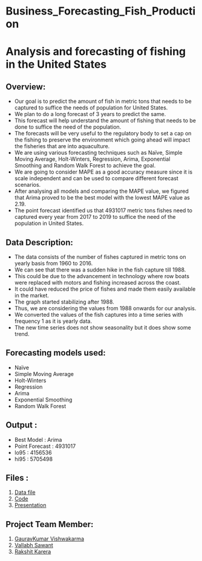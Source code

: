 # Business_Forecasting_Fish_Production
Analysis and forecasting of fishing in the United States
=
 
Overview:
----
- Our goal is to predict the amount of fish in metric tons that needs to be captured to suffice the needs of population for United States.
- We plan to do a long forecast of 3 years to predict the same.
- This forecast will help understand the amount of fishing that needs to be done to suffice the need of the population.
- The forecasts will be very useful to the regulatory body to set a cap on the fishing to preserve the environment which going ahead will impact the fisheries that are into aquaculture.
- We are using various forecasting techniques such as Naïve, Simple Moving Average, Holt-Winters, Regression, Arima, Exponential Smoothing and Random Walk Forest to achieve the goal.
- We are going to consider MAPE as a good accuracy measure since it is scale independent and can be used to compare different forecast scenarios.
- After analysing all models and comparing the MAPE value, we figured that Arima proved to be the best model with the lowest MAPE value as 2.19.
- The point forecast identified us that 4931017 metric tons fishes need to captured every year from 2017 to 2019 to suffice the need of the population in United States.

Data Description:
----
-	The data consists of the number of fishes captured in metric tons on yearly basis from 1960 to 2016.
-	We can see that there was a sudden hike in the fish capture till 1988.
-	This could be due to the advancement in technology where row boats were replaced with motors and fishing increased across the coast.
-	It could have reduced the price of fishes and made them easily available in the market.
-	The graph started stabilizing after 1988.
-	Thus, we are considering the values from 1988 onwards for our analysis.
-	We converted the values of the fish captures into a time series with frequency 1 as it is yearly data.
- The new time series does not show seasonality but it does show some trend.


Forecasting models used:
----
- Naïve
- Simple Moving Average
- Holt-Winters
- Regression
- Arima
- Exponential Smoothing
- Random Walk Forest

Output :
----
- Best Model : Arima
- Point Forecast : 4931017 
- lo95 : 4156536
- hi95 : 5705498


Files :
----
1) [Data file](https://github.com/VallabhSawant/Business_Forecasting_Fish_Production/blob/master/Data/Fish_Production_UnitedStates.xlsx)
2) [Code](https://github.com/VallabhSawant/Business_Forecasting_Fish_Production/tree/master/Project)
3) [Presentation](https://github.com/VallabhSawant/Business_Forecasting_Fish_Production/blob/master/Presentation/Analysis%20and%20forecasting%20of%20fishing%20in%20the%20United%20States.pdf)

Project Team Member:
----
1. [GauravKumar Vishwakarma](https://github.com/Gaurav-Vish)
2. [Vallabh Sawant](https://github.com/VallabhSawant)
3. [Rakshit Karera](https://github.com/Rakshit-Karkera)
